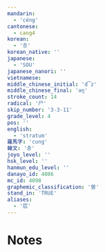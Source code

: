 ```yaml
---
mandarin:
  - 'céng'
cantonese:
  - cang4
korean:
  - '층'
korean_native: ''
japanese:
  - 'SOU'
japanese_nanori: ''
vietnamese:
middle_chinese_initial: 'd͡z'
middle_chinese_final: 'əŋ'
stroke_count: 14
radical: '尸'
skip_number: '3-3-11'
grade_level: 4
pos: ''
english:
  - 'stratum'
羅馬字: 'cung'
韓文: '충'
joyo_level: ''
hsk_level: ''
hanmun_edu_level: ''
danayo_id: 4086
mc_id: 4098
graphemic_classification: '曽'
stand_in: 'TRUE'
aliases:
  - '层'
---
```


# Notes
